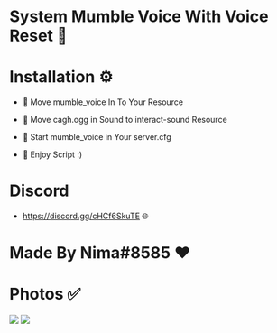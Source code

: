 # System Mumble Voice With Voice Reset 📄

# Installation ⚙️

- 🔸 Move mumble_voice In To Your Resource

- 🔸 Move cagh.ogg in Sound to interact-sound Resource

- 🔸 Start mumble_voice in Your server.cfg

- 🔸 Enjoy Script :)

# Discord

- https://discord.gg/cHCf6SkuTE 🌐



# Made By Nima#8585 ❤️


# Photos ✅
<a href="https://uupload.ir/" target="_blank"><img src="https://s6.uupload.ir/files/screenshot_(3632)_4zfm.png" border="0"/></a>
<a href="https://uupload.ir/" target="_blank"><img src="https://s6.uupload.ir/files/screenshot_(3633)_c737.png" border="0"/></a>
